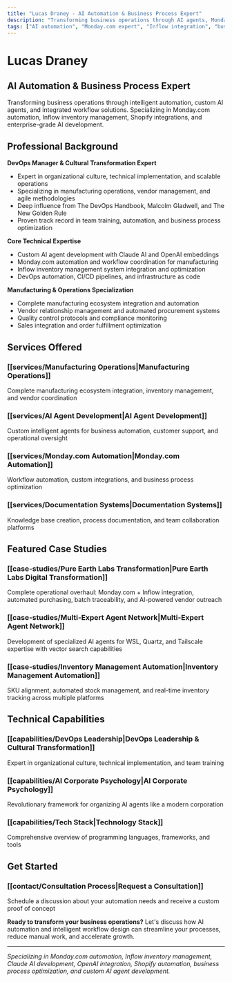```yaml
---
title: "Lucas Draney - AI Automation & Business Process Expert"
description: "Transforming business operations through AI agents, Monday.com automation, Inflow inventory management, and custom workflow solutions. Specializing in Claude AI development, OpenAI embeddings, and DevOps automation."
tags: ["AI automation", "Monday.com expert", "Inflow integration", "business process optimization", "Claude AI", "workflow automation"]
---
```


# Lucas Draney
## AI Automation & Business Process Expert

Transforming business operations through intelligent automation, custom AI agents, and integrated workflow solutions. Specializing in Monday.com automation, Inflow inventory management, Shopify integrations, and enterprise-grade AI development.

## Professional Background

**DevOps Manager & Cultural Transformation Expert**
- Expert in organizational culture, technical implementation, and scalable operations
- Specializing in manufacturing operations, vendor management, and agile methodologies
- Deep influence from The DevOps Handbook, Malcolm Gladwell, and The New Golden Rule
- Proven track record in team training, automation, and business process optimization

**Core Technical Expertise**
- Custom AI agent development with Claude AI and OpenAI embeddings
- Monday.com automation and workflow coordination for manufacturing
- Inflow inventory management system integration and optimization
- DevOps automation, CI/CD pipelines, and infrastructure as code

**Manufacturing & Operations Specialization**
- Complete manufacturing ecosystem integration and automation
- Vendor relationship management and automated procurement systems
- Quality control protocols and compliance monitoring
- Sales integration and order fulfillment optimization

## Services Offered

### [[services/Manufacturing Operations|Manufacturing Operations]]
Complete manufacturing ecosystem integration, inventory management, and vendor coordination

### [[services/AI Agent Development|AI Agent Development]]
Custom intelligent agents for business automation, customer support, and operational oversight

### [[services/Monday.com Automation|Monday.com Automation]] 
Workflow automation, custom integrations, and business process optimization

### [[services/Documentation Systems|Documentation Systems]]
Knowledge base creation, process documentation, and team collaboration platforms

## Featured Case Studies

### [[case-studies/Pure Earth Labs Transformation|Pure Earth Labs Digital Transformation]]
Complete operational overhaul: Monday.com + Inflow integration, automated purchasing, batch traceability, and AI-powered vendor outreach

### [[case-studies/Multi-Expert Agent Network|Multi-Expert Agent Network]]
Development of specialized AI agents for WSL, Quartz, and Tailscale expertise with vector search capabilities

### [[case-studies/Inventory Management Automation|Inventory Management Automation]]
SKU alignment, automated stock management, and real-time inventory tracking across multiple platforms

## Technical Capabilities

### [[capabilities/DevOps Leadership|DevOps Leadership & Cultural Transformation]]
Expert in organizational culture, technical implementation, and team training

### [[capabilities/AI Corporate Psychology|AI Corporate Psychology]]
Revolutionary framework for organizing AI agents like a modern corporation

### [[capabilities/Tech Stack|Technology Stack]]
Comprehensive overview of programming languages, frameworks, and tools

## Get Started

### [[contact/Consultation Process|Request a Consultation]]
Schedule a discussion about your automation needs and receive a custom proof of concept

**Ready to transform your business operations?** Let's discuss how AI automation and intelligent workflow design can streamline your processes, reduce manual work, and accelerate growth.

---

*Specializing in Monday.com automation, Inflow inventory management, Claude AI development, OpenAI integration, Shopify automation, business process optimization, and custom AI agent development.*
